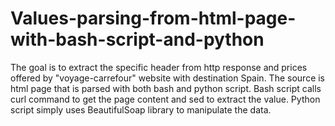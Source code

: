 # Values-parsing-from-html-page-with-bash-script-and-python

The goal is to extract the specific header from http response and prices offered by "voyage-carrefour" website with destination Spain.
The source is html page that is parsed with both bash and python script.
Bash script calls curl command to get the page content and sed to extract the value.
Python script simply uses BeautifulSoap library to manipulate the data.

